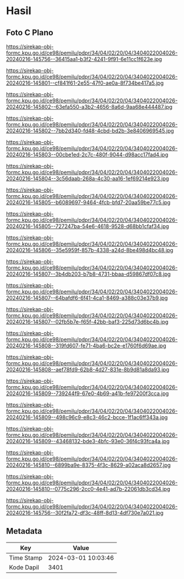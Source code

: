 # Hasil

## Foto C Plano

https://sirekap-obj-formc.kpu.go.id/ce98/pemilu/pdpr/34/04/02/20/04/3404022004026-20240216-145756--36415aa1-b3f2-4241-9f91-6e11cc1f623e.jpg

https://sirekap-obj-formc.kpu.go.id/ce98/pemilu/pdpr/34/04/02/20/04/3404022004026-20240216-145801--cf841f61-2e55-47f0-ae0a-8f734be417a5.jpg

https://sirekap-obj-formc.kpu.go.id/ce98/pemilu/pdpr/34/04/02/20/04/3404022004026-20240216-145802--63efa550-a3b2-4656-8a6d-9aa68e444487.jpg

https://sirekap-obj-formc.kpu.go.id/ce98/pemilu/pdpr/34/04/02/20/04/3404022004026-20240216-145802--7bb2d340-fd48-4cbd-bd2b-3e8406969545.jpg

https://sirekap-obj-formc.kpu.go.id/ce98/pemilu/pdpr/34/04/02/20/04/3404022004026-20240216-145803--00cbe1ed-2c7c-480f-9044-d98acc17fad4.jpg

https://sirekap-obj-formc.kpu.go.id/ce98/pemilu/pdpr/34/04/02/20/04/3404022004026-20240216-145804--3c56daab-268a-4c30-aa16-1ef69214e923.jpg

https://sirekap-obj-formc.kpu.go.id/ce98/pemilu/pdpr/34/04/02/20/04/3404022004026-20240216-145805--b6089697-9464-4fcb-bfd7-20aa59be77c5.jpg

https://sirekap-obj-formc.kpu.go.id/ce98/pemilu/pdpr/34/04/02/20/04/3404022004026-20240216-145805--727247ba-54e6-4618-9528-d68bb1cfaf34.jpg

https://sirekap-obj-formc.kpu.go.id/ce98/pemilu/pdpr/34/04/02/20/04/3404022004026-20240216-145806--35e5959f-857b-4338-a24d-8be498d4bc48.jpg

https://sirekap-obj-formc.kpu.go.id/ce98/pemilu/pdpr/34/04/02/20/04/3404022004026-20240216-145807--3b4db203-b7b8-4731-bbaa-d59867df07c8.jpg

https://sirekap-obj-formc.kpu.go.id/ce98/pemilu/pdpr/34/04/02/20/04/3404022004026-20240216-145807--64bafdf6-6f41-4ca1-8469-a388c03e37b9.jpg

https://sirekap-obj-formc.kpu.go.id/ce98/pemilu/pdpr/34/04/02/20/04/3404022004026-20240216-145807--02fb5b7e-f65f-42bb-baf3-225d73d6bc4b.jpg

https://sirekap-obj-formc.kpu.go.id/ce98/pemilu/pdpr/34/04/02/20/04/3404022004026-20240216-145808--319fd607-fe71-4ba6-bc2e-e1760f6d69ae.jpg

https://sirekap-obj-formc.kpu.go.id/ce98/pemilu/pdpr/34/04/02/20/04/3404022004026-20240216-145808--aef78fd9-62b8-4d27-831e-8b9d81a8da93.jpg

https://sirekap-obj-formc.kpu.go.id/ce98/pemilu/pdpr/34/04/02/20/04/3404022004026-20240216-145809--739244f9-67e0-4b69-a41b-fe97200f3cca.jpg

https://sirekap-obj-formc.kpu.go.id/ce98/pemilu/pdpr/34/04/02/20/04/3404022004026-20240216-145809--498c96c9-e8c3-46c2-bcce-1f1ac6ff343a.jpg

https://sirekap-obj-formc.kpu.go.id/ce98/pemilu/pdpr/34/04/02/20/04/3404022004026-20240216-145809--43468132-bde3-4bfc-93e0-36f4c93fca4a.jpg

https://sirekap-obj-formc.kpu.go.id/ce98/pemilu/pdpr/34/04/02/20/04/3404022004026-20240216-145810--6899ba9e-8375-4f3c-8629-a02aca8d2657.jpg

https://sirekap-obj-formc.kpu.go.id/ce98/pemilu/pdpr/34/04/02/20/04/3404022004026-20240216-145810--0775c296-2cc0-4e41-ad7b-22061db3cd34.jpg

https://sirekap-obj-formc.kpu.go.id/ce98/pemilu/pdpr/34/04/02/20/04/3404022004026-20240216-145756--30f2fa72-df3c-48ff-8d13-4df730e7a021.jpg


## Metadata

| Key        | Value               |
| ---------- | ------------------- |
| Time Stamp | 2024-03-01 10:03:46 |
| Kode Dapil | 3401                |



